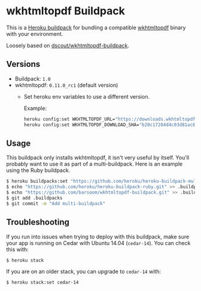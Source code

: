 # wkhtmltopdf Buildpack

This is a [Heroku buildpack][0] for bundling a compatible [wkhtmltopdf][1] binary with your environment.

Loosely based on [dscout/wkhtmltopdf-buildpack](https://github.com/dscout/wkhtmltopdf-buildpack).

## Versions

* Buildpack:   `1.0`
* wkhtmltopdf: `0.11.0_rc1` (default version)
  - Set heroku env variables to use a different version.

    Example:
    ```bash
    heroku config:set WKHTMLTOPDF_URL="https://downloads.wkhtmltopdf.org/obsolete/linux/wkhtmltopdf-0.11.0_rc1-static-amd64.tar.bz2"
    heroku config:set WKHTMLTOPDF_DOWNLOAD_SHA="b20c17284d4c03d81ac6ec3e251201da2b99830c9ac831281c8b5d841e7a6632"
    ```

## Usage

This buildpack only installs wkhtmltopdf, it isn't very useful by itself. You'll probably want to use it as part of a multi-buildpack. Here is an example using the Ruby buildpack.

```bash
$ heroku buildpacks:set "https://github.com/heroku/heroku-buildpack-multi.git"
$ echo "https://github.com/heroku/heroku-buildpack-ruby.git" >> .buildpacks
$ echo "https://github.com/barsoom/wkhtmltopdf-buildpack.git" >> .buildpacks
$ git add .buildpacks
$ git commit -m "Add multi-buildpack"
```

[0]: http://devcenter.heroku.com/articles/buildpacks
[1]: http://wkhtmltopdf.org/

## Troubleshooting

If you run into issues when trying to deploy with this buildpack, make sure your app is running on Cedar with Ubuntu 14.04 (`cedar-14`). You can check this with:

```bash
$ heroku stack
```

If you are on an older stack, you can upgrade to `cedar-14` with:

```bash
$ heroku stack:set cedar-14
```
